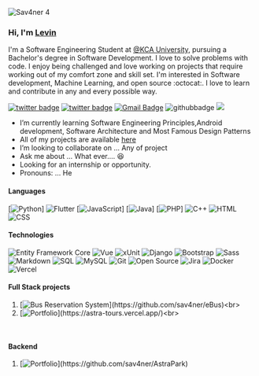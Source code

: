 ![Sav4ner 4](https://user-images.githubusercontent.com/74011499/136277704-c94f32e8-2981-4795-aea9-6118aaf0e343.png)


### Hi, I'm <a href="https://www.sav4ner.me"> Levin</a>

I'm a Software Engineering Student at [@KCA University](http://www.kcau.ac.ke/), pursuing a Bachelor's degree in Software Development. I love to solve problems with code. I enjoy being challenged and love working on projects that require working out of my comfort zone and skill set. I'm interested in Software development, Machine Learning, and open source :octocat:. I love to learn and contribute in any and every possible way.<br/>

[![twitter badge](https://img.shields.io/badge/-@sav4ner?style=flat&logo=twitter&logoColor=white)](https://twitter.com/sav4ner)
[![twitter badge](https://img.shields.io/badge/-@sav4ner-%23E4415F?style=flat&logo=instagram&logoColor=white)](https://www.instagram.com/levi.n.iz)
[![Gmail Badge](https://img.shields.io/badge/-Gmail-c14438?style=flat-square&logo=Gmail&logoColor=white&link=mailto:developersav4ner.me@gmail.com)](mailto:contact@developersav4ner.me)
![githubbadge](https://img.shields.io/github/followers/sav4ner?style=social)
![](https://komarev.com/ghpvc/?username=sav4ner&color=brightgreen&style=flat)

-  I’m currently learning Software Engineering Principles,Android development, Software Architecture and Most Famous Design Patterns
-  All of my projects are available  [here](https://github.com/sav4ner?tab=repositories)
-  I’m looking to collaborate on ... Any of project
-  Ask me about ... What ever.... :laughing:
-  Looking for an internship or opportunity.
-  Pronouns: ... He

#### Languages

[![Python](https://img.shields.io/badge/-Python-fff?&logo=Python&logoColor=blue)]
![Flutter](https://img.shields.io/badge/-Flutter-fff?&logo=Flutter&logoColor=007ACC)
[![JavaScript](https://img.shields.io/badge/-JavaScript-fff?&logo=JavaScript&logoColor=ddc508)]
[![Java](https://img.shields.io/badge/-Java-fff?&logo=Java&logoColor=007396)]
[![PHP](https://img.shields.io/badge/-PHP-fff?&logo=PHP)]
![C++](https://img.shields.io/badge/-C++-fff?&logo=c%2b%2b&logoColor=00599C)
![HTML](https://img.shields.io/badge/-HTML-fff?&logo=HTML5)
![CSS](https://img.shields.io/badge/-CSS-fff?&logo=CSS3&logoColor=blue)

#### Technologies

![Entity Framework Core](https://img.shields.io/badge/-Entity_Framework_Core-fff?style=flat&logo=Microsoft&logoColor=0078D7)
![Vue](https://img.shields.io/badge/-Vue-fff?style=flat&logo=vue&logoColor=de0330)
![xUnit](https://img.shields.io/badge/-xUnit-fff?style=flat&logo=xunit&logoColor=blue)
![Django](https://img.shields.io/badge/-Django-fff?style=flat&logo=django&logoColor=blue)
![Bootstrap](https://img.shields.io/badge/-Bootstrap-fff?style=flat&logo=bootstrap&logoColor=563D7C)
![Sass](https://img.shields.io/badge/-Sass-fff?style=flat&logo=Sass&logoColor=blue)
![Markdown](https://img.shields.io/badge/-Markdown-fff?style=flat&logo=markdown&logoColor=black)
![SQL](https://img.shields.io/badge/-SQL-fff?style=flat&logo=Microsoft-SQL-Server&logoColor=blue)
![MySQL](https://img.shields.io/badge/-MySQL-fff?style=flat&logo=mysql)
![Git](https://img.shields.io/badge/-Git-fff?style=flat&logo=git)
![Open Source](https://img.shields.io/badge/-Open%20Source-fff?style=flat&logo=open-source-Initiative)
![Jira](https://img.shields.io/badge/-Jira-fff?style=flat&logo=jira-software&logoColor=blue)
![Docker](https://img.shields.io/badge/-Docker-fff?style=flat&logo=Docker)
![Vercel](https://img.shields.io/badge/-Vercel-fff?&logo=Vercel&logoColor=blue)

<!-- wi*quL3fcV -->

#### Full Stack projects

1. [![Bus Reservation System](https://img.shields.io/badge/-📚%20BusReservationSystem-fff?)](https://github.com/sav4ner/eBus)<br>
2. [![Portfolio](https://img.shields.io/badge/-👨‍💻%20TourismWebap-fff?)](https://astra-tours.vercel.app/)<br>
<br>

#### Backend

1. [![Portfolio](https://img.shields.io/badge/-👨‍💻%20DjangoRestfullApi-fff?)](https://github.com/sav4ner/AstraPark)

<br>

<!--
**sav4ner/sav4ner** is a ✨ _special_ ✨ repository because its `README.md` (this file) appears on your GitHub profile.

Here are some ideas to get you started:
- ⚡️ Technologies I work with: C#, ASP.NET MVC, ASP.NET Core, Web API, JavaScript, TypeScript, Angular, CSS, HTML, EntityFramework core, Bootstrap, Reactjs and more ....
- 👯 I’m looking to collaborate on ... Any of project
- 🔭 I’m currently working on ...
- 🌱 I’m currently learning ...
- 👯 I’m looking to collaborate on ...
- 🤔 I’m looking for help with ...
- 💬 Ask me about ...
- 📫 How to reach me: ...
- 😄 Pronouns: ...
- ⚡ Fun fact: ...
-->
